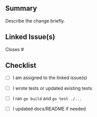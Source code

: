## Summary

Describe the change briefly.

## Linked Issue(s)

Closes #<issue-number>

## Checklist

- [ ] I am assigned to the linked issue(s)
- [ ] I wrote tests or updated existing tests
- [ ] I ran `go build` and `go test ./...`
- [ ] I updated docs/README if needed

